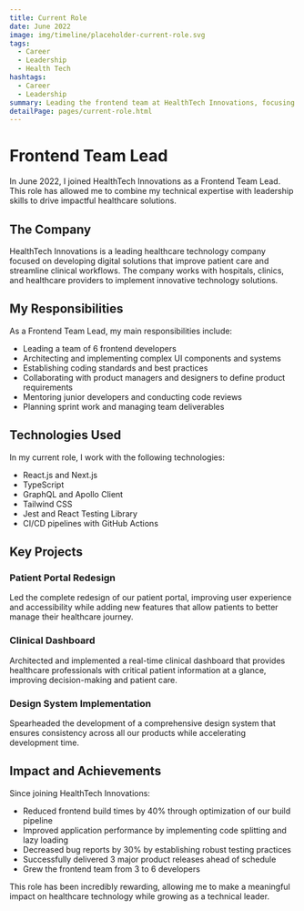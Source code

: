 ```yaml
---
title: Current Role
date: June 2022
image: img/timeline/placeholder-current-role.svg
tags:
  - Career
  - Leadership
  - Health Tech
hashtags:
  - Career
  - Leadership
summary: Leading the frontend team at HealthTech Innovations, focusing on patient-centered healthcare solutions.
detailPage: pages/current-role.html
---
```


# Frontend Team Lead

In June 2022, I joined HealthTech Innovations as a Frontend Team Lead. This role has allowed me to combine my technical expertise with leadership skills to drive impactful healthcare solutions.

## The Company

HealthTech Innovations is a leading healthcare technology company focused on developing digital solutions that improve patient care and streamline clinical workflows. The company works with hospitals, clinics, and healthcare providers to implement innovative technology solutions.

## My Responsibilities

As a Frontend Team Lead, my main responsibilities include:

- Leading a team of 6 frontend developers
- Architecting and implementing complex UI components and systems
- Establishing coding standards and best practices
- Collaborating with product managers and designers to define product requirements
- Mentoring junior developers and conducting code reviews
- Planning sprint work and managing team deliverables

## Technologies Used

In my current role, I work with the following technologies:

- React.js and Next.js
- TypeScript
- GraphQL and Apollo Client
- Tailwind CSS
- Jest and React Testing Library
- CI/CD pipelines with GitHub Actions

## Key Projects

### Patient Portal Redesign

Led the complete redesign of our patient portal, improving user experience and accessibility while adding new features that allow patients to better manage their healthcare journey.

### Clinical Dashboard

Architected and implemented a real-time clinical dashboard that provides healthcare professionals with critical patient information at a glance, improving decision-making and patient care.

### Design System Implementation

Spearheaded the development of a comprehensive design system that ensures consistency across all our products while accelerating development time.

## Impact and Achievements

Since joining HealthTech Innovations:

- Reduced frontend build times by 40% through optimization of our build pipeline
- Improved application performance by implementing code splitting and lazy loading
- Decreased bug reports by 30% by establishing robust testing practices
- Successfully delivered 3 major product releases ahead of schedule
- Grew the frontend team from 3 to 6 developers

This role has been incredibly rewarding, allowing me to make a meaningful impact on healthcare technology while growing as a technical leader. 